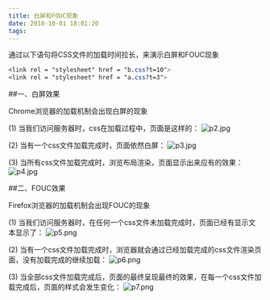 ```yaml
---
title: 白屏和FOUC现象
date: 2018-10-01 18:01:20
tags:
---
```


通过以下语句将CSS文件的加载时间拉长，来演示白屏和FOUC现象

```css
<link rel = "stylesheet" href = "b.css?t=10">
<link rel = "stylesheet" href = "a.css?t=3">
```



##一、白屏效果

Chrome浏览器的加载机制会出现白屏的现象

(1)  当我们访问服务器时，css在加载过程中，页面是这样的：
![p2.jpg](https://upload-images.jianshu.io/upload_images/14339384-816e95cceee328f4.jpg?imageMogr2/auto-orient/strip%7CimageView2/2/w/1240)



(2)  当有一个css文件加载完成时，页面依然白屏：
![p3.jpg](https://upload-images.jianshu.io/upload_images/14339384-dfce2b6069e4ee24.jpg?imageMogr2/auto-orient/strip%7CimageView2/2/w/1240)



(3)  当所有css文件加载完成时，浏览布局渲染，页面显示出来应有的效果：
![p4.jpg](https://upload-images.jianshu.io/upload_images/14339384-16f43d75920527b3.jpg?imageMogr2/auto-orient/strip%7CimageView2/2/w/1240)



##二、FOUC效果

Firefox浏览器的加载机制会出现FOUC的现象

(1)  当我们访问服务器时，在任何一个css文件未加载完成时，页面已经有显示文本显示了：
![p5.png](https://upload-images.jianshu.io/upload_images/14339384-802f547fe7896b1d.png?imageMogr2/auto-orient/strip%7CimageView2/2/w/1240)

(2)  当有一个css文件加载完成时，浏览器就会通过已经加载完成的css文件渲染页面，没有加载完成的继续加载：
![p6.png](https://upload-images.jianshu.io/upload_images/14339384-4ca7c061954e6490.png?imageMogr2/auto-orient/strip%7CimageView2/2/w/1240)



(3)  当全部css文件加载完成后，页面的最终呈现最终的效果，在每一个css文件加载完成后，页面的样式会发生变化：
![p7.png](https://upload-images.jianshu.io/upload_images/14339384-f45228727bc00c4b.png?imageMogr2/auto-orient/strip%7CimageView2/2/w/1240)